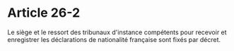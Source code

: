 # Article 26-2

Le siège et le ressort des tribunaux d'instance compétents pour recevoir et enregistrer les déclarations de nationalité française sont fixés par décret.
